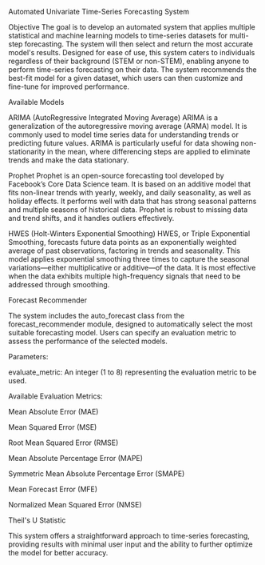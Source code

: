 Automated Univariate Time-Series Forecasting System

Objective
The goal is to develop an automated system that applies multiple statistical and machine learning models to time-series datasets for multi-step forecasting. The system will then select and return the most accurate model's results. Designed for ease of use, this system caters to individuals regardless of their background (STEM or non-STEM), enabling anyone to perform time-series forecasting on their data. The system recommends the best-fit model for a given dataset, which users can then customize and fine-tune for improved performance.

Available Models

ARIMA (AutoRegressive Integrated Moving Average)
ARIMA is a generalization of the autoregressive moving average (ARMA) model. It is commonly used to model time series data for understanding trends or predicting future values. ARIMA is particularly useful for data showing non-stationarity in the mean, where differencing steps are applied to eliminate trends and make the data stationary.

Prophet
Prophet is an open-source forecasting tool developed by Facebook’s Core Data Science team. It is based on an additive model that fits non-linear trends with yearly, weekly, and daily seasonality, as well as holiday effects. It performs well with data that has strong seasonal patterns and multiple seasons of historical data. Prophet is robust to missing data and trend shifts, and it handles outliers effectively.

HWES (Holt-Winters Exponential Smoothing)
HWES, or Triple Exponential Smoothing, forecasts future data points as an exponentially weighted average of past observations, factoring in trends and seasonality. This model applies exponential smoothing three times to capture the seasonal variations—either multiplicative or additive—of the data. It is most effective when the data exhibits multiple high-frequency signals that need to be addressed through smoothing.

Forecast Recommender

The system includes the auto_forecast class from the forecast_recommender module, designed to automatically select the most suitable forecasting model. Users can specify an evaluation metric to assess the performance of the selected models.

Parameters:

evaluate_metric: An integer (1 to 8) representing the evaluation metric to be used.

Available Evaluation Metrics:

Mean Absolute Error (MAE)

Mean Squared Error (MSE)

Root Mean Squared Error (RMSE)

Mean Absolute Percentage Error (MAPE)

Symmetric Mean Absolute Percentage Error (SMAPE)

Mean Forecast Error (MFE)

Normalized Mean Squared Error (NMSE)

Theil's U Statistic

This system offers a straightforward approach to time-series forecasting, providing results with minimal user input and the ability to further optimize the model for better accuracy.
